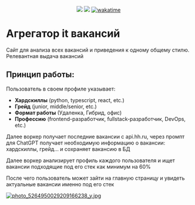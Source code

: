 <div align="center">
    <a href="https://codeclimate.com/github/diplomatgmg/syncIT/maintainability"><img src="https://api.codeclimate.com/v1/badges/ba7e9ae9f4e9079c7b77/maintainability" /></a>
    <a href="https://codecov.io/github/diplomatgmg/syncIT"><img src="https://codecov.io/github/diplomatgmg/syncIT/graph/badge.svg?token=U3Z5D4VE22"/></a>
    <a href="https://wakatime.com/badge/user/018edcf0-2b06-4a99-805c-3bc4df0185a4/project/76b30482-0cc2-4f62-b778-243ae5df0f3e"><img src="https://wakatime.com/badge/user/018edcf0-2b06-4a99-805c-3bc4df0185a4/project/76b30482-0cc2-4f62-b778-243ae5df0f3e.svg" alt="wakatime"></a>
</div>


# Агрегатор it вакансий

Сайт для анализа всех вакансий и приведения к одному общему стилю.  
Релевантная выдача вакансий

## Принцип работы:
Пользователь в своем профиле указывает:
- **Хардскиллы** (python, typescript, react, etc.)
- **Грейд** (junior, middle/senior, etc.)
- **Формат работы** (Удаленка, Гибрид, офис)
- **Профессию** (frontend-разработчик, fullstack-разработчик, DevOps, etc.)

Далее воркер получает последние вакансии с api.hh.ru,
через промпт для ChatGPT получает необходимую информацию о вакансии: хардскиллы, грейд... и сохраняет вакансию в БД

Далее воркер анализирует профиль каждого пользователя и ищет вакансии подходящие под его стек как минимум на 60%

После чего пользователь может зайти на главную страницу и увидеть актуальные вакансии именно под его стек

[![photo_5264950029209166238_y.jpg](https://iimg.su/s/28/fIZuAhjLzaesJS2po3fjh4Gv4nahq7uAWHFL5TNi.jpg)](https://iimg.su/i/DUL0Y)
